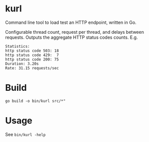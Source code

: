 # kurl

Command line tool to load test an HTTP endpoint, written in Go.

Configurable thread count, request per thread, and delays between requests. Outputs the aggregate HTTP status codes counts. E.g.
```
Statistics:
http status code 503: 18
http status code 429:  7
http status code 200: 75
Duration: 3.20s
Rate: 31.15 requests/sec
```

# Build
`go build -o bin/kurl src/*"`

# Usage
See `bin/kurl -help`

